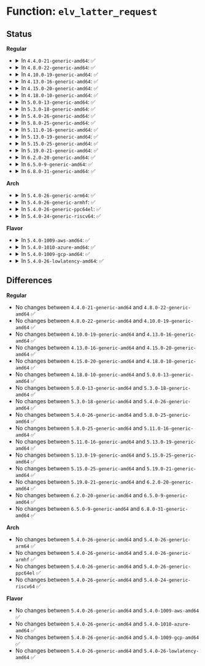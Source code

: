 # Function: <code>elv_latter_request</code>

## Status
<b>Regular</b>
<ul>
<li>
<details>
<summary>In <code>4.4.0-21-generic-amd64</code>: ✅</summary>

```c
struct request * elv_latter_request(struct request_queue * q, struct request * rq)
```

```json
{
  "name": "elv_latter_request",
  "collision_type": "Unique Global",
  "inline_type": "No",
  "funcs": [
    {
      "addr": 18446744071582728992,
      "name": "elv_latter_request",
      "external": true,
      "loc": "block/elevator.c:684",
      "file": "block/elevator.c",
      "inline": "seen, unknown",
      "caller_inline": [],
      "caller_func": [
        "block/blk-merge.c:attempt_back_merge"
      ]
    }
  ],
  "symbols": [
    {
      "addr": 18446744071582728992,
      "name": "elv_latter_request",
      "section": ".text",
      "bind": "STB_GLOBAL",
      "size": 32
    }
  ]
}
```
</details>
</li>
<li>
<details>
<summary>In <code>4.8.0-22-generic-amd64</code>: ✅</summary>

```c
struct request * elv_latter_request(struct request_queue * q, struct request * rq)
```

```json
{
  "name": "elv_latter_request",
  "collision_type": "Unique Global",
  "inline_type": "No",
  "funcs": [
    {
      "addr": 18446744071583006720,
      "name": "elv_latter_request",
      "external": true,
      "loc": "block/elevator.c:683",
      "file": "block/elevator.c",
      "inline": "seen, unknown",
      "caller_inline": [],
      "caller_func": [
        "block/blk-merge.c:attempt_back_merge"
      ]
    }
  ],
  "symbols": [
    {
      "addr": 18446744071583006720,
      "name": "elv_latter_request",
      "section": ".text",
      "bind": "STB_GLOBAL",
      "size": 32
    }
  ]
}
```
</details>
</li>
<li>
<details>
<summary>In <code>4.10.0-19-generic-amd64</code>: ✅</summary>

```c
struct request * elv_latter_request(struct request_queue * q, struct request * rq)
```

```json
{
  "name": "elv_latter_request",
  "collision_type": "Unique Global",
  "inline_type": "No",
  "funcs": [
    {
      "addr": 18446744071583111712,
      "name": "elv_latter_request",
      "external": true,
      "loc": "block/elevator.c:681",
      "file": "block/elevator.c",
      "inline": "seen, unknown",
      "caller_inline": [],
      "caller_func": [
        "block/blk-merge.c:attempt_back_merge"
      ]
    }
  ],
  "symbols": [
    {
      "addr": 18446744071583111712,
      "name": "elv_latter_request",
      "section": ".text",
      "bind": "STB_GLOBAL",
      "size": 32
    }
  ]
}
```
</details>
</li>
<li>
<details>
<summary>In <code>4.13.0-16-generic-amd64</code>: ✅</summary>

```c
struct request * elv_latter_request(struct request_queue * q, struct request * rq)
```

```json
{
  "name": "elv_latter_request",
  "collision_type": "Unique Global",
  "inline_type": "No",
  "funcs": [
    {
      "addr": 18446744071583167904,
      "name": "elv_latter_request",
      "external": true,
      "loc": "block/elevator.c:725",
      "file": "block/elevator.c",
      "inline": "seen, unknown",
      "caller_inline": [],
      "caller_func": [
        "block/blk-merge.c:attempt_back_merge"
      ]
    }
  ],
  "symbols": [
    {
      "addr": 18446744071583167904,
      "name": "elv_latter_request",
      "section": ".text",
      "bind": "STB_GLOBAL",
      "size": 51
    }
  ]
}
```
</details>
</li>
<li>
<details>
<summary>In <code>4.15.0-20-generic-amd64</code>: ✅</summary>

```c
struct request * elv_latter_request(struct request_queue * q, struct request * rq)
```

```json
{
  "name": "elv_latter_request",
  "collision_type": "Unique Global",
  "inline_type": "No",
  "funcs": [
    {
      "addr": 18446744071583342752,
      "name": "elv_latter_request",
      "external": true,
      "loc": "block/elevator.c:742",
      "file": "block/elevator.c",
      "inline": "seen, unknown",
      "caller_inline": [],
      "caller_func": [
        "block/blk-merge.c:attempt_back_merge"
      ]
    }
  ],
  "symbols": [
    {
      "addr": 18446744071583342752,
      "name": "elv_latter_request",
      "section": ".text",
      "bind": "STB_GLOBAL",
      "size": 54
    }
  ]
}
```
</details>
</li>
<li>
<details>
<summary>In <code>4.18.0-10-generic-amd64</code>: ✅</summary>

```c
struct request * elv_latter_request(struct request_queue * q, struct request * rq)
```

```json
{
  "name": "elv_latter_request",
  "collision_type": "Unique Global",
  "inline_type": "No",
  "funcs": [
    {
      "addr": 18446744071583550960,
      "name": "elv_latter_request",
      "external": true,
      "loc": "block/elevator.c:711",
      "file": "block/elevator.c",
      "inline": "seen, unknown",
      "caller_inline": [],
      "caller_func": [
        "block/blk-merge.c:attempt_back_merge"
      ]
    }
  ],
  "symbols": [
    {
      "addr": 18446744071583550960,
      "name": "elv_latter_request",
      "section": ".text",
      "bind": "STB_GLOBAL",
      "size": 61
    }
  ]
}
```
</details>
</li>
<li>
<details>
<summary>In <code>5.0.0-13-generic-amd64</code>: ✅</summary>

```c
struct request * elv_latter_request(struct request_queue * q, struct request * rq)
```

```json
{
  "name": "elv_latter_request",
  "collision_type": "Unique Global",
  "inline_type": "No",
  "funcs": [
    {
      "addr": 18446744071583672624,
      "name": "elv_latter_request",
      "external": true,
      "loc": "block/elevator.c:405",
      "file": "block/elevator.c",
      "inline": "seen, unknown",
      "caller_inline": [],
      "caller_func": [
        "block/blk-merge.c:attempt_back_merge"
      ]
    }
  ],
  "symbols": [
    {
      "addr": 18446744071583672624,
      "name": "elv_latter_request",
      "section": ".text",
      "bind": "STB_GLOBAL",
      "size": 38
    }
  ]
}
```
</details>
</li>
<li>
<details>
<summary>In <code>5.3.0-18-generic-amd64</code>: ✅</summary>

```c
struct request * elv_latter_request(struct request_queue * q, struct request * rq)
```

```json
{
  "name": "elv_latter_request",
  "collision_type": "Unique Global",
  "inline_type": "No",
  "funcs": [
    {
      "addr": 18446744071583861248,
      "name": "elv_latter_request",
      "external": true,
      "loc": "block/elevator.c:406",
      "file": "block/elevator.c",
      "inline": "seen, unknown",
      "caller_inline": [],
      "caller_func": [
        "block/blk-merge.c:attempt_back_merge"
      ]
    }
  ],
  "symbols": [
    {
      "addr": 18446744071583861248,
      "name": "elv_latter_request",
      "section": ".text",
      "bind": "STB_GLOBAL",
      "size": 38
    }
  ]
}
```
</details>
</li>
<li>
<details>
<summary>In <code>5.4.0-26-generic-amd64</code>: ✅</summary>

```c
struct request * elv_latter_request(struct request_queue * q, struct request * rq)
```

```json
{
  "name": "elv_latter_request",
  "collision_type": "Unique Global",
  "inline_type": "No",
  "funcs": [
    {
      "addr": 18446744071583963936,
      "name": "elv_latter_request",
      "external": true,
      "loc": "block/elevator.c:416",
      "file": "block/elevator.c",
      "inline": "seen, unknown",
      "caller_inline": [],
      "caller_func": [
        "block/blk-merge.c:attempt_back_merge"
      ]
    }
  ],
  "symbols": [
    {
      "addr": 18446744071583963936,
      "name": "elv_latter_request",
      "section": ".text",
      "bind": "STB_GLOBAL",
      "size": 38
    }
  ]
}
```
</details>
</li>
<li>
<details>
<summary>In <code>5.8.0-25-generic-amd64</code>: ✅</summary>

```c
struct request * elv_latter_request(struct request_queue * q, struct request * rq)
```

```json
{
  "name": "elv_latter_request",
  "collision_type": "Unique Global",
  "inline_type": "No",
  "funcs": [
    {
      "addr": 18446744071584351984,
      "name": "elv_latter_request",
      "external": true,
      "loc": "block/elevator.c:416",
      "file": "block/elevator.c",
      "inline": "seen, unknown",
      "caller_inline": [],
      "caller_func": [
        "block/blk-merge.c:attempt_back_merge"
      ]
    }
  ],
  "symbols": [
    {
      "addr": 18446744071584351984,
      "name": "elv_latter_request",
      "section": ".text",
      "bind": "STB_GLOBAL",
      "size": 38
    }
  ]
}
```
</details>
</li>
<li>
<details>
<summary>In <code>5.11.0-16-generic-amd64</code>: ✅</summary>

```c
struct request * elv_latter_request(struct request_queue * q, struct request * rq)
```

```json
{
  "name": "elv_latter_request",
  "collision_type": "Unique Global",
  "inline_type": "No",
  "funcs": [
    {
      "addr": 18446744071584468624,
      "name": "elv_latter_request",
      "external": true,
      "loc": "block/elevator.c:415",
      "file": "block/elevator.c",
      "inline": "seen, unknown",
      "caller_inline": [],
      "caller_func": [
        "block/blk-merge.c:blk_mq_sched_try_merge"
      ]
    }
  ],
  "symbols": [
    {
      "addr": 18446744071584468624,
      "name": "elv_latter_request",
      "section": ".text",
      "bind": "STB_GLOBAL",
      "size": 38
    }
  ]
}
```
</details>
</li>
<li>
<details>
<summary>In <code>5.13.0-19-generic-amd64</code>: ✅</summary>

```c
struct request * elv_latter_request(struct request_queue * q, struct request * rq)
```

```json
{
  "name": "elv_latter_request",
  "collision_type": "Unique Global",
  "inline_type": "No",
  "funcs": [
    {
      "addr": 18446744071584503584,
      "name": "elv_latter_request",
      "external": true,
      "loc": "block/elevator.c:415",
      "file": "block/elevator.c",
      "inline": "seen, unknown",
      "caller_inline": [],
      "caller_func": [
        "block/blk-merge.c:blk_mq_sched_try_merge"
      ]
    }
  ],
  "symbols": [
    {
      "addr": 18446744071584503584,
      "name": "elv_latter_request",
      "section": ".text",
      "bind": "STB_GLOBAL",
      "size": 38
    }
  ]
}
```
</details>
</li>
<li>
<details>
<summary>In <code>5.15.0-25-generic-amd64</code>: ✅</summary>

```c
struct request * elv_latter_request(struct request_queue * q, struct request * rq)
```

```json
{
  "name": "elv_latter_request",
  "collision_type": "Unique Global",
  "inline_type": "No",
  "funcs": [
    {
      "addr": 18446744071584914192,
      "name": "elv_latter_request",
      "external": true,
      "loc": "block/elevator.c:423",
      "file": "block/elevator.c",
      "inline": "seen, unknown",
      "caller_inline": [],
      "caller_func": [
        "block/blk-merge.c:blk_mq_sched_try_merge"
      ]
    }
  ],
  "symbols": [
    {
      "addr": 18446744071584914192,
      "name": "elv_latter_request",
      "section": ".text",
      "bind": "STB_GLOBAL",
      "size": 38
    }
  ]
}
```
</details>
</li>
<li>
<details>
<summary>In <code>5.19.0-21-generic-amd64</code>: ✅</summary>

```c
struct request * elv_latter_request(struct request_queue * q, struct request * rq)
```

```json
{
  "name": "elv_latter_request",
  "collision_type": "Unique Global",
  "inline_type": "No",
  "funcs": [
    {
      "addr": 18446744071585615440,
      "name": "elv_latter_request",
      "external": true,
      "loc": "block/elevator.c:428",
      "file": "block/elevator.c",
      "inline": "seen, unknown",
      "caller_inline": [],
      "caller_func": [
        "block/blk-merge.c:blk_mq_sched_try_merge"
      ]
    }
  ],
  "symbols": [
    {
      "addr": 18446744071585615440,
      "name": "elv_latter_request",
      "section": ".text",
      "bind": "STB_GLOBAL",
      "size": 58
    }
  ]
}
```
</details>
</li>
<li>
<details>
<summary>In <code>6.2.0-20-generic-amd64</code>: ✅</summary>

```c
struct request * elv_latter_request(struct request_queue * q, struct request * rq)
```

```json
{
  "name": "elv_latter_request",
  "collision_type": "Unique Global",
  "inline_type": "No",
  "funcs": [
    {
      "addr": 18446744071586384864,
      "name": "elv_latter_request",
      "external": true,
      "loc": "block/elevator.c:396",
      "file": "block/elevator.c",
      "inline": "seen, unknown",
      "caller_inline": [],
      "caller_func": [
        "block/blk-merge.c:blk_mq_sched_try_merge"
      ]
    }
  ],
  "symbols": [
    {
      "addr": 18446744071586384864,
      "name": "elv_latter_request",
      "section": ".text",
      "bind": "STB_GLOBAL",
      "size": 58
    }
  ]
}
```
</details>
</li>
<li>
<details>
<summary>In <code>6.5.0-9-generic-amd64</code>: ✅</summary>

```c
struct request * elv_latter_request(struct request_queue * q, struct request * rq)
```

```json
{
  "name": "elv_latter_request",
  "collision_type": "Unique Global",
  "inline_type": "No",
  "funcs": [
    {
      "addr": 18446744071586631232,
      "name": "elv_latter_request",
      "external": true,
      "loc": "block/elevator.c:396",
      "file": "block/elevator.c",
      "inline": "seen, unknown",
      "caller_inline": [],
      "caller_func": [
        "block/blk-merge.c:blk_mq_sched_try_merge"
      ]
    }
  ],
  "symbols": [
    {
      "addr": 18446744071586631232,
      "name": "elv_latter_request",
      "section": ".text",
      "bind": "STB_GLOBAL",
      "size": 58
    }
  ]
}
```
</details>
</li>
<li>
<details>
<summary>In <code>6.8.0-31-generic-amd64</code>: ✅</summary>

```c
struct request * elv_latter_request(struct request_queue * q, struct request * rq)
```

```json
{
  "name": "elv_latter_request",
  "collision_type": "Unique Global",
  "inline_type": "No",
  "funcs": [
    {
      "addr": 18446744071586902128,
      "name": "elv_latter_request",
      "external": true,
      "loc": "block/elevator.c:396",
      "file": "block/elevator.c",
      "inline": "seen, unknown",
      "caller_inline": [],
      "caller_func": [
        "block/blk-merge.c:blk_mq_sched_try_merge"
      ]
    }
  ],
  "symbols": [
    {
      "addr": 18446744071586902128,
      "name": "elv_latter_request",
      "section": ".text",
      "bind": "STB_GLOBAL",
      "size": 58
    }
  ]
}
```
</details>
</li>
</ul>
<b>Arch</b>
<ul>
<li>
<details>
<summary>In <code>5.4.0-26-generic-arm64</code>: ✅</summary>

```c
struct request * elv_latter_request(struct request_queue * q, struct request * rq)
```

```json
{
  "name": "elv_latter_request",
  "collision_type": "Unique Global",
  "inline_type": "No",
  "funcs": [
    {
      "addr": 18446603336495787184,
      "name": "elv_latter_request",
      "external": true,
      "loc": "block/elevator.c:416",
      "file": "block/elevator.c",
      "inline": "seen, unknown",
      "caller_inline": [],
      "caller_func": [
        "block/blk-merge.c:attempt_back_merge"
      ]
    }
  ],
  "symbols": [
    {
      "addr": 18446603336495787184,
      "name": "elv_latter_request",
      "section": ".text",
      "bind": "STB_GLOBAL",
      "size": 72
    }
  ]
}
```
</details>
</li>
<li>
<details>
<summary>In <code>5.4.0-26-generic-armhf</code>: ✅</summary>

```c
struct request * elv_latter_request(struct request_queue * q, struct request * rq)
```

```json
{
  "name": "elv_latter_request",
  "collision_type": "Unique Global",
  "inline_type": "No",
  "funcs": [
    {
      "addr": 3229137884,
      "name": "elv_latter_request",
      "external": true,
      "loc": "block/elevator.c:416",
      "file": "block/elevator.c",
      "inline": "seen, unknown",
      "caller_inline": [],
      "caller_func": [
        "block/blk-merge.c:attempt_back_merge"
      ]
    }
  ],
  "symbols": [
    {
      "addr": 3229137884,
      "name": "elv_latter_request",
      "section": ".text",
      "bind": "STB_GLOBAL",
      "size": 56
    }
  ]
}
```
</details>
</li>
<li>
<details>
<summary>In <code>5.4.0-26-generic-ppc64el</code>: ✅</summary>

```c
struct request * elv_latter_request(struct request_queue * q, struct request * rq)
```

```json
{
  "name": "elv_latter_request",
  "collision_type": "Unique Global",
  "inline_type": "No",
  "funcs": [
    {
      "addr": 13835058055289965440,
      "name": "elv_latter_request",
      "external": true,
      "loc": "block/elevator.c:416",
      "file": "block/elevator.c",
      "inline": "seen, unknown",
      "caller_inline": [],
      "caller_func": [
        "block/blk-merge.c:attempt_back_merge"
      ]
    }
  ],
  "symbols": [
    {
      "addr": 13835058055289965440,
      "name": "elv_latter_request",
      "section": ".text",
      "bind": "STB_GLOBAL",
      "size": 88
    }
  ]
}
```
</details>
</li>
<li>
<details>
<summary>In <code>5.4.0-24-generic-riscv64</code>: ✅</summary>

```c
struct request * elv_latter_request(struct request_queue * q, struct request * rq)
```

```json
{
  "name": "elv_latter_request",
  "collision_type": "Unique Global",
  "inline_type": "No",
  "funcs": [
    {
      "addr": 18446743936274929638,
      "name": "elv_latter_request",
      "external": true,
      "loc": "block/elevator.c:416",
      "file": "block/elevator.c",
      "inline": "seen, unknown",
      "caller_inline": [],
      "caller_func": [
        "block/blk-merge.c:attempt_back_merge"
      ]
    }
  ],
  "symbols": [
    {
      "addr": 18446743936274929638,
      "name": "elv_latter_request",
      "section": ".text",
      "bind": "STB_GLOBAL",
      "size": 54
    }
  ]
}
```
</details>
</li>
</ul>
<b>Flavor</b>
<ul>
<li>
<details>
<summary>In <code>5.4.0-1009-aws-amd64</code>: ✅</summary>

```c
struct request * elv_latter_request(struct request_queue * q, struct request * rq)
```

```json
{
  "name": "elv_latter_request",
  "collision_type": "Unique Global",
  "inline_type": "No",
  "funcs": [
    {
      "addr": 18446744071583932672,
      "name": "elv_latter_request",
      "external": true,
      "loc": "block/elevator.c:416",
      "file": "block/elevator.c",
      "inline": "seen, unknown",
      "caller_inline": [],
      "caller_func": [
        "block/blk-merge.c:attempt_back_merge"
      ]
    }
  ],
  "symbols": [
    {
      "addr": 18446744071583932672,
      "name": "elv_latter_request",
      "section": ".text",
      "bind": "STB_GLOBAL",
      "size": 38
    }
  ]
}
```
</details>
</li>
<li>
<details>
<summary>In <code>5.4.0-1010-azure-amd64</code>: ✅</summary>

```c
struct request * elv_latter_request(struct request_queue * q, struct request * rq)
```

```json
{
  "name": "elv_latter_request",
  "collision_type": "Unique Global",
  "inline_type": "No",
  "funcs": [
    {
      "addr": 18446744071583869616,
      "name": "elv_latter_request",
      "external": true,
      "loc": "block/elevator.c:416",
      "file": "block/elevator.c",
      "inline": "seen, unknown",
      "caller_inline": [],
      "caller_func": [
        "block/blk-merge.c:attempt_back_merge"
      ]
    }
  ],
  "symbols": [
    {
      "addr": 18446744071583869616,
      "name": "elv_latter_request",
      "section": ".text",
      "bind": "STB_GLOBAL",
      "size": 38
    }
  ]
}
```
</details>
</li>
<li>
<details>
<summary>In <code>5.4.0-1009-gcp-amd64</code>: ✅</summary>

```c
struct request * elv_latter_request(struct request_queue * q, struct request * rq)
```

```json
{
  "name": "elv_latter_request",
  "collision_type": "Unique Global",
  "inline_type": "No",
  "funcs": [
    {
      "addr": 18446744071583916432,
      "name": "elv_latter_request",
      "external": true,
      "loc": "block/elevator.c:416",
      "file": "block/elevator.c",
      "inline": "seen, unknown",
      "caller_inline": [],
      "caller_func": [
        "block/blk-merge.c:attempt_back_merge"
      ]
    }
  ],
  "symbols": [
    {
      "addr": 18446744071583916432,
      "name": "elv_latter_request",
      "section": ".text",
      "bind": "STB_GLOBAL",
      "size": 38
    }
  ]
}
```
</details>
</li>
<li>
<details>
<summary>In <code>5.4.0-26-lowlatency-amd64</code>: ✅</summary>

```c
struct request * elv_latter_request(struct request_queue * q, struct request * rq)
```

```json
{
  "name": "elv_latter_request",
  "collision_type": "Unique Global",
  "inline_type": "No",
  "funcs": [
    {
      "addr": 18446744071584017808,
      "name": "elv_latter_request",
      "external": true,
      "loc": "block/elevator.c:416",
      "file": "block/elevator.c",
      "inline": "seen, unknown",
      "caller_inline": [],
      "caller_func": [
        "block/blk-merge.c:attempt_back_merge"
      ]
    }
  ],
  "symbols": [
    {
      "addr": 18446744071584017808,
      "name": "elv_latter_request",
      "section": ".text",
      "bind": "STB_GLOBAL",
      "size": 38
    }
  ]
}
```
</details>
</li>
</ul>

## Differences
<b>Regular</b>
<ul>
<li>
No changes between <code>4.4.0-21-generic-amd64</code> and <code>4.8.0-22-generic-amd64</code> ✅
</li>
<li>
No changes between <code>4.8.0-22-generic-amd64</code> and <code>4.10.0-19-generic-amd64</code> ✅
</li>
<li>
No changes between <code>4.10.0-19-generic-amd64</code> and <code>4.13.0-16-generic-amd64</code> ✅
</li>
<li>
No changes between <code>4.13.0-16-generic-amd64</code> and <code>4.15.0-20-generic-amd64</code> ✅
</li>
<li>
No changes between <code>4.15.0-20-generic-amd64</code> and <code>4.18.0-10-generic-amd64</code> ✅
</li>
<li>
No changes between <code>4.18.0-10-generic-amd64</code> and <code>5.0.0-13-generic-amd64</code> ✅
</li>
<li>
No changes between <code>5.0.0-13-generic-amd64</code> and <code>5.3.0-18-generic-amd64</code> ✅
</li>
<li>
No changes between <code>5.3.0-18-generic-amd64</code> and <code>5.4.0-26-generic-amd64</code> ✅
</li>
<li>
No changes between <code>5.4.0-26-generic-amd64</code> and <code>5.8.0-25-generic-amd64</code> ✅
</li>
<li>
No changes between <code>5.8.0-25-generic-amd64</code> and <code>5.11.0-16-generic-amd64</code> ✅
</li>
<li>
No changes between <code>5.11.0-16-generic-amd64</code> and <code>5.13.0-19-generic-amd64</code> ✅
</li>
<li>
No changes between <code>5.13.0-19-generic-amd64</code> and <code>5.15.0-25-generic-amd64</code> ✅
</li>
<li>
No changes between <code>5.15.0-25-generic-amd64</code> and <code>5.19.0-21-generic-amd64</code> ✅
</li>
<li>
No changes between <code>5.19.0-21-generic-amd64</code> and <code>6.2.0-20-generic-amd64</code> ✅
</li>
<li>
No changes between <code>6.2.0-20-generic-amd64</code> and <code>6.5.0-9-generic-amd64</code> ✅
</li>
<li>
No changes between <code>6.5.0-9-generic-amd64</code> and <code>6.8.0-31-generic-amd64</code> ✅
</li>
</ul>
<b>Arch</b>
<ul>
<li>
No changes between <code>5.4.0-26-generic-amd64</code> and <code>5.4.0-26-generic-arm64</code> ✅
</li>
<li>
No changes between <code>5.4.0-26-generic-amd64</code> and <code>5.4.0-26-generic-armhf</code> ✅
</li>
<li>
No changes between <code>5.4.0-26-generic-amd64</code> and <code>5.4.0-26-generic-ppc64el</code> ✅
</li>
<li>
No changes between <code>5.4.0-26-generic-amd64</code> and <code>5.4.0-24-generic-riscv64</code> ✅
</li>
</ul>
<b>Flavor</b>
<ul>
<li>
No changes between <code>5.4.0-26-generic-amd64</code> and <code>5.4.0-1009-aws-amd64</code> ✅
</li>
<li>
No changes between <code>5.4.0-26-generic-amd64</code> and <code>5.4.0-1010-azure-amd64</code> ✅
</li>
<li>
No changes between <code>5.4.0-26-generic-amd64</code> and <code>5.4.0-1009-gcp-amd64</code> ✅
</li>
<li>
No changes between <code>5.4.0-26-generic-amd64</code> and <code>5.4.0-26-lowlatency-amd64</code> ✅
</li>
</ul>
